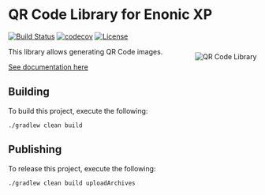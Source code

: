 QR Code Library for Enonic XP
=================================

[![Build Status](https://travis-ci.org/enonic/lib-qrcode.svg?branch=master)](https://travis-ci.org/enonic/lib-qrcode)
[![codecov](https://codecov.io/gh/enonic/lib-qrcode/branch/master/graph/badge.svg)](https://codecov.io/gh/enonic/lib-qrcode)
[![License](https://img.shields.io/github/license/enonic/lib-qrcode.svg)](http://www.apache.org/licenses/LICENSE-2.0.html)

<img align="right" style="margin-top:10px;" alt="QR Code Library" src="https://rawgithub.com/enonic/lib-qrcode/master/docs/images/qrcode.png">

This library allows generating QR Code images.

[See documentation here](./docs/index.adoc)

## Building

To build this project, execute the following:

```
./gradlew clean build
```

## Publishing

To release this project, execute the following:

```
./gradlew clean build uploadArchives
```

